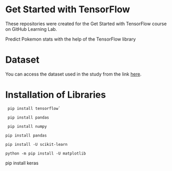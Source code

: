 # Get Started with TensorFlow
These repositories were created for the Get Started with TensorFlow course on GitHub Learning Lab.

Predict Pokemon stats with the help of the TensorFlow library

# Dataset
You can access the dataset used in the study from the link [here](https://www.kaggle.com/alopez247/pokemon).

# Installation of Libraries
```
 pip install tensorflow`
```
```
 pip install pandas
```
```
 pip install numpy
```
```
pip install pandas
```
```
pip install -U scikit-learn
```
```
python -m pip install -U matplotlib

```
pip install keras
```